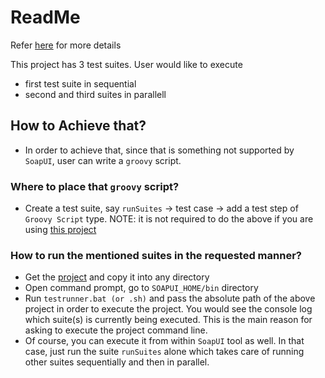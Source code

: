 # ReadMe
Refer [here](https://community.smartbear.com/t5/SoapUI-NG/How-to-setup-TestSuite-Priority-for-a-Project-with-multiple/m-p/143643/highlight/false#M32424) for more details

This project has 3 test suites. User would like to execute 
- first test suite in sequential
- second and third suites in parallell

## How to Achieve that?
  - In order to achieve that, since that is something not supported by `SoapUI`, user can write a `groovy` script.
### Where to place that `groovy` script?
 - Create a test suite, say `runSuites` -> test case -> add a test step of `Groovy Script` type. 
 NOTE: it is not required to do the above if you are using [this project](https://github.com/nmrao/sample-soapui-projects/blob/master/hybridExecution/testThreads-soapui-project.xml)
### How to run the mentioned suites in the requested manner?
- Get the [project](https://github.com/nmrao/sample-soapui-projects/blob/master/hybridExecution/testThreads-soapui-project.xml) and copy it into any directory
- Open command prompt, go to `SOAPUI_HOME/bin` directory
- Run `testrunner.bat (or .sh)` and pass the absolute path of the above project in order to execute the project. You would see the console log which suite(s) is currently being executed. This is the main reason for asking to execute the project command line.
- Of course, you can execute it from within `SoapUI` tool as well. In that case, just run the suite `runSuites` alone which takes care of running other suites sequentially and then in parallel.
